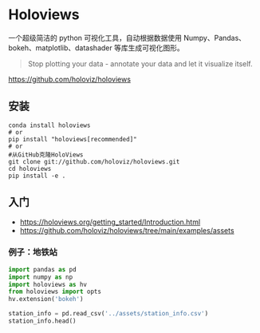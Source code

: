 # Holoviews

一个超级简洁的 python 可视化工具，自动根据数据使用 Numpy、Pandas、bokeh、matplotlib、datashader 等库生成可视化图形。

> Stop plotting your data - annotate your data and let it visualize itself.

https://github.com/holoviz/holoviews

## 安装

```shell
conda install holoviews
# or
pip install "holoviews[recommended]"
# or
#从GitHub克隆HoloViews
git clone git://github.com/holoviz/holoviews.git
cd holoviews
pip install -e .
```

## 入门

- https://holoviews.org/getting_started/Introduction.html
- https://github.com/holoviz/holoviews/tree/main/examples/assets

### 例子：地铁站


```python
import pandas as pd
import numpy as np
import holoviews as hv
from holoviews import opts
hv.extension('bokeh')

station_info = pd.read_csv('../assets/station_info.csv')
station_info.head()
```
